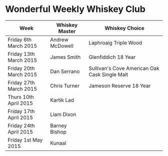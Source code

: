# Wonderful Weekly Whiskey Club

| Week                  | Whiskey Master  | Whiskey Choice                                |
|-----------------------|-----------------|-----------------------------------------------|
|Friday 6th March 2015  | Andrew McDowell | Laphroaig Triple Wood                         |
|Friday 13th March 2015 | James Smith     | Glenfiddich 18 Year                           |
|Friday 20th March 2015 | Dan Serrano     | Sullivan's Cove American Oak Cask Single Malt |
|Friday 27th March 2015 | Chris Turner    | Jameson Reserve 18 Year                       |
|Thurs  10th April 2015 | Kartik Lad      |                                               |
|Friday 17th April 2015 | Liam Dixon      |                                               |
|Friday 24th April 2015 | Barney Bishop   |                                               |
|Friday 1st May 2015    | Kunaal          |                                               |
